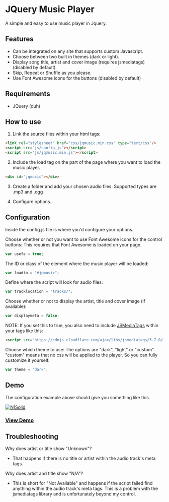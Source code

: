 # JQuery Music Player

A simple and easy to use music player in Jquery.

## Features

  - Can be integrated on any site that supports custom Javascript.
  - Choose between two built in themes (dark or light).
  - Display song title, artist and cover image (requires jsmediatags) (disabled by default)
  - Skip, Repeat or Shuffle as you please.
  - Use Font Awesome icons for the buttons (disabled by default)
  
## Requirements

  - JQuery (duh)
  
## How to use

1. Link the source files within your html <head> tags:

```html
<link rel="stylesheet" href="css/jqmusic.min.css" type="text/css"/>
<script src="js/config.js"></script>
<script src="js/jqmusic.min.js"></script>
```

2. Include the load tag on the part of the page where you want to load the music player.

```html
<div id="jqmusic"></div>
```

3. Create a folder and add your chosen audio files. Supported types are .mp3 and .ogg

4. Configure options.

## Configuration

Inside the config.js file is where you'd configure your options.

Choose whether or not you want to use Font Awesome icons for the control buttons:
This requires that Font Awesome is loaded on your page.

```js
var usefa = true;
```

The ID or class of the element where the music player will be loaded:

```js
var loadto = "#jqmusic";
```

Define where the script will look for audio files:

```js
var tracklocation = "tracks/";
```

Choose whether or not to display the artist, title and cover image (if available):

```js
var displaymeta = false;
```
NOTE: If you set this to true, you also need to include [JSMediaTags](https://github.com/aadsm/jsmediatags) within your <head> tags like this:

```html
<script src="https://cdnjs.cloudflare.com/ajax/libs/jsmediatags/3.7.0/jsmediatags.min.js"></script>
```

Choose which theme to use:
The options are "dark", "light" or "custom". "custom" means that no css will be applied to the player. So you can fully customize it yourself.

```js
var theme = "dark";
```

## Demo

The configuration example above should give you something like this.

[![N|Solid](https://i.haakonhawk.com/jqmusic.png)](https://www.haakonhawk.com/jqmusic/demo/)

### [View Demo](https://www.haakonhawk.com/jqmusic/demo/)


## Troubleshooting

  Why does artist or title show "Unknown"?
  - That happens if there is no title or artist within the audio track's meta tags.
  
  Why does artist and title show "N/A"?
  - This is short for "Not Available" and happens if the script failed find anything within the audio track's meta tags. This is a problem with the jsmediatags library and is unfortunately beyond my control.
  
  
